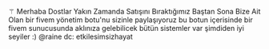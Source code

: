 ⚚ Merhaba Dostlar Yakın Zamanda Satışını Bıraktığımız Baştan Sona Bize Ait Olan bir fivem yönetim botu'nu sizinle paylaşıyoruz bu botun içerisinde bir fivem sunucusunda aklınıza gelebilicek bütün sistemler var şimdiden iyi seyiler :) @raine dc: etkilesimsizhayat 
